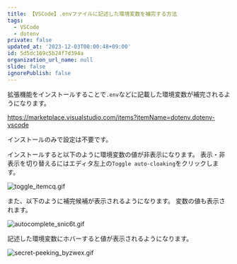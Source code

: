 ```yaml
---
title: 【VSCode】.envファイルに記述した環境変数を補完する方法
tags:
  - VSCode
  - dotenv
private: false
updated_at: '2023-12-03T00:00:48+09:00'
id: 5d5dc169c5b24f7d394a
organization_url_name: null
slide: false
ignorePublish: false
---
```

拡張機能をインストールすることで`.env`などに記載した環境変数が補完されるようになります。

https://marketplace.visualstudio.com/items?itemName=dotenv.dotenv-vscode

インストールのみで設定は不要です。

インストールすると以下のように環境変数の値が非表示になります。
表示・非表示を切り替えるにはエディタ左上の`Toggle auto-cloaking`をクリックします。

![toggle_itemcq.gif](https://qiita-image-store.s3.ap-northeast-1.amazonaws.com/0/2342443/e4c87d3c-eb4f-8725-382f-07cb2c1af534.gif)

 また、以下のように補完候補が表示されるようになります。
 変数の値も表示されます。

 ![autocomplete_snic6t.gif](https://qiita-image-store.s3.ap-northeast-1.amazonaws.com/0/2342443/f66f804b-4a25-c5c5-5960-f714267e33a2.gif)

 記述した環境変数にホバーすると値が表示されるようになります。

![secret-peeking_byzwex.gif](https://qiita-image-store.s3.ap-northeast-1.amazonaws.com/0/2342443/51858f80-94f2-31d7-2ab7-a0a339857166.gif)

